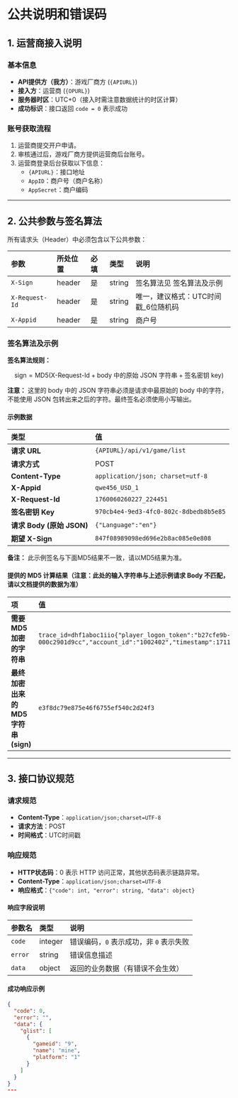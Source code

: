 # 公共说明和错误码

## 1. 运营商接入说明

### 基本信息

- **API提供方（我方）**：游戏厂商方 (`{APIURL}`)
- **接入方**：运营商 (`{OPURL}`)
- **服务器时区**：UTC+0（接入时需注意数据统计的时区计算）
- **成功标识**：接口返回 `code = 0` 表示成功

### 账号获取流程

1. 运营商提交开户申请。
2. 审核通过后，游戏厂商方提供运营商后台账号。
3. 运营商登录后台获取以下信息：
   - `{APIURL}`：接口地址
   - `AppID`：商户号（商户名称）
   - `AppSecret`：商户编码

---

## 2. 公共参数与签名算法

所有请求头（Header）中必须包含以下公共参数：

| 参数             | 所处位置   | 必填  | 类型     | 说明                    |
|:-------------- |:------ |:--- |:------ |:--------------------- |
| `X-Sign`       | header | 是   | string | 签名算法见 签名算法及示例         |
| `X-Request-Id` | header | 是   | string | 唯一，建议格式：UTC时间戳\_6位随机码 |
| `X-Appid`      | header | 是   | string | 商户号                   |

### 签名算法及示例

**签名算法规则：**

$$
\text{sign} = \text{MD5}(\text{X-Request-Id} + \text{body 中的原始 JSON 字符串} + \text{签名密钥 key})
$$

**注意：** 这里的 body 中的 JSON 字符串必须是请求中最原始的 body 中的字符，不能使用 JSON 包转出来之后的字符。最终签名必须使用小写输出。

#### 示例数据

| 类型                    | 值                                      |
|:--------------------- |:-------------------------------------- |
| **请求 URL**            | `{APIURL}/api/v1/game/list`            |
| **请求方式**              | POST                                   |
| **Content-Type**      | `application/json; charset=utf-8`      |
| **X-Appid**           | `qwe456_USD_1`                         |
| **X-Request-Id**      | `1760060260227_224451`                 |
| **签名密钥 Key**          | `970cb4e4-9ed3-4fc0-802c-8dbedb8b5e85` |
| **请求 Body (原始 JSON)** | `{"Language":"en"}`                    |
| **期望 X-Sign**         | `847f08989098ed696e2b8ac085e0e808`     |

**备注：** 此示例签名与下面MD5结果不一致，请以MD5结果为准。

#### 提供的 MD5 计算结果（注意：此处的输入字符串与上述示例请求 Body 不匹配，请以文档提供的数据为准）

| 项                          | 值                                                                                                                                                                  |
|:-------------------------- |:------------------------------------------------------------------------------------------------------------------------------------------------------------------ |
| **需要 MD5 加密的字符串**          | `trace_id=dhf1aboc1iio{"player_logon_token":"b27cfe9b-f01c-11ee-a0b5-000c2901d9cc","account_id":"1002402","timestamp":1711971655}39a6581c31ef3203a22edb2daa2ab6d1` |
| **最终加密出来的 MD5 字符串 (sign)** | `e3f8dc79e875e46f6755ef540c2d24f3`                                                                                                                                 |

---

## 3. 接口协议规范

### 请求规范

- **Content-Type**：`application/json;charset=UTF-8`
- **请求方法**：POST
- **时间格式**：UTC时间戳

### 响应规范

- **HTTP状态码**：0 表示 HTTP 访问正常，其他状态码表示链路异常。
- **Content-Type**：`application/json;charset=UTF-8`
- **响应格式**：`{"code": int, "error": string, "data": object}`

#### 响应字段说明

| 参数名     | 类型      | 说明                       |
|:------- |:------- |:------------------------ |
| `code`  | integer | 错误编码，`0` 表示成功，非 `0` 表示失败 |
| `error` | string  | 错误信息描述                   |
| `data`  | object  | 返回的业务数据（有错误不会生效）         |

#### 成功响应示例

```json
{
  "code": 0,
  "error": "",
  "data": {
    "glist": [
      {
        "gameid": "9",
        "name": "mine",
        "platform": "1"
      }
    ]
  }
}
---
```
